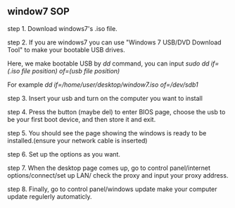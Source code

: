 ## window7 SOP
step 1. Download windows7's .iso file.

step 2. If you are windows7 you can use "Windows 7 USB/DVD Download Tool" to make your bootable USB drives.
		
Here, we make bootable USB by *dd* command, you can input *sudo dd if=(.iso file position) of=(usb file position)*
		
For example *dd if=/home/user/desktop/window7.iso of=/dev/sdb1*

step 3. Insert your usb and turn on the computer you want to install

step 4. Press the button (maybe del) to enter BIOS page, choose the usb to be your first boot device, and then store it and exit.

step 5. You should see the page showing the windows is ready to be installed.(ensure your network cable is inserted)

step 6. Set up the options as you want.

step 7. When the desktop page comes up, go to control panel/internet options/connect/set up LAN/ check the proxy and input your proxy address.

step 8. Finally, go to control panel/windows update make your computer update regulerly automaticly.



